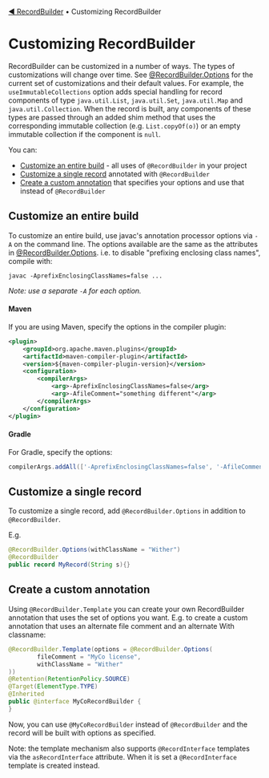 [◀︎ RecordBuilder](README.md) • Customizing RecordBuilder

# Customizing RecordBuilder

RecordBuilder can be customized in a number of ways. The types of customizations will change over time. See
[@RecordBuilder.Options](record-builder-core/src/main/java/io/soabase/recordbuilder/core/RecordBuilder.java)
for the current set of customizations and their default values. For example, the `useImmutableCollections` option
adds special handling for record components of type `java.util.List`, `java.util.Set`, `java.util.Map` and `java.util.Collection`. When the record is built, any components of these types are passed through an added shim method that uses the corresponding immutable collection (e.g. `List.copyOf(o)`) or an empty immutable collection if the component is `null`.

You can:

- [Customize an entire build](#customize-an-entire-build) - all uses of `@RecordBuilder` in your project
- [Customize a single record](#customize-a-single-record) annotated with `@RecordBuilder`
- [Create a custom annotation](#create-a-custom-annotation) that specifies your options and use that instead of `@RecordBuilder`

## Customize an entire build

To customize an entire build, use javac's annotation processor options via `-A` on the command line.
The options available are the same as the attributes in [@RecordBuilder.Options](record-builder-core/src/main/java/io/soabase/recordbuilder/core/RecordBuilder.java).
i.e. to disable "prefixing enclosing class names", compile with:

```shell
javac -AprefixEnclosingClassNames=false ...
```

_Note: use a separate `-A` for each option._

#### Maven

If you are using Maven, specify the options in the compiler plugin:

```xml
<plugin>
    <groupId>org.apache.maven.plugins</groupId>
    <artifactId>maven-compiler-plugin</artifactId>
    <version>${maven-compiler-plugin-version}</version>
    <configuration>
        <compilerArgs>
            <arg>-AprefixEnclosingClassNames=false</arg>
            <arg>-AfileComment="something different"</arg>
        </compilerArgs>
    </configuration>
</plugin>
```

#### Gradle

For Gradle, specify the options:

```groovy
compilerArgs.addAll(['-AprefixEnclosingClassNames=false', '-AfileComment="something different"'])
```

## Customize a single record

To customize a single record, add `@RecordBuilder.Options` in addition to
`@RecordBuilder`.

E.g.

```java
@RecordBuilder.Options(withClassName = "Wither")
@RecordBuilder
public record MyRecord(String s){}
```

## Create a custom annotation

Using `@RecordBuilder.Template` you can create your own RecordBuilder annotation
that uses the set of options you want. E.g. to create a custom annotation that
uses an alternate file comment and an alternate With classname:

```java
@RecordBuilder.Template(options = @RecordBuilder.Options(
        fileComment = "MyCo license",
        withClassName = "Wither"
))
@Retention(RetentionPolicy.SOURCE)
@Target(ElementType.TYPE)
@Inherited
public @interface MyCoRecordBuilder {
}
```

Now, you can use `@MyCoRecordBuilder` instead of `@RecordBuilder` and the record
will be built with options as specified.

Note: the template mechanism also supports `@RecordInterface` templates via the `asRecordInterface` attribute.
When it is set a `@RecordInterface` template is created instead.
